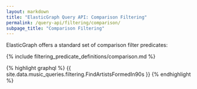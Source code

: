 ```yaml
---
layout: markdown
title: "ElasticGraph Query API: Comparison Filtering"
permalink: /query-api/filtering/comparison/
subpage_title: "Comparison Filtering"
---
```


ElasticGraph offers a standard set of comparison filter predicates:

{% include filtering_predicate_definitions/comparison.md %}

{% highlight graphql %}
{{ site.data.music_queries.filtering.FindArtistsFormedIn90s }}
{% endhighlight %}
